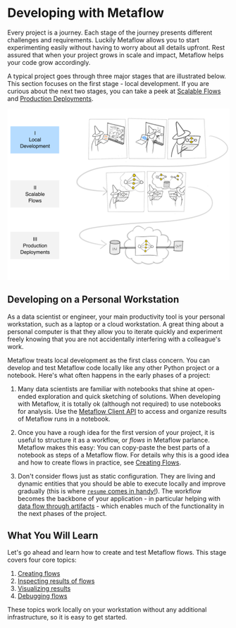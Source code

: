 
# Developing with Metaflow

Every project is a journey. Each stage of the journey presents different challenges and
requirements. Luckily Metaflow allows you to start experimenting easily without having
to worry about all details upfront. Rest assured that when your project grows in scale
and impact, Metaflow helps your code grow accordingly.

A typical project goes through three major stages that are illustrated below. This
section focuses on the first stage - local development. If you are curious about the
next two stages, you can take a peek at [Scalable Flows](/scaling/introduction) and
[Production Deployments](/production/introduction).

![](/assets/intro-cartoon-1.svg)

## Developing on a Personal Workstation

As a data scientist or engineer, your main productivity tool is your personal
workstation, such as a laptop or a cloud workstation. A great thing about a personal
computer is that they allow you to iterate quickly and experiment freely knowing that
you are not accidentally interfering with a colleague's work.

Metaflow treats local development as the first class concern. You can develop and test
Metaflow code locally like any other Python project or a notebook. Here's what often
happens in the early phases of a project:

1. Many data scientists are familiar with notebooks that shine at open-ended exploration
   and quick sketching of solutions. When developing with Metaflow, it is totally ok
   (although not required) to use notebooks for analysis. Use the [Metaflow Client
   API](/metaflow/client) to access and organize results of Metaflow runs in a notebook.

2. Once you have a rough idea for the first version of your project, it is useful to
structure it as a workflow, or *flows* in Metaflow parlance. Metaflow makes this easy:
You can copy-paste the best parts of a notebook as steps of a Metaflow flow. For details
why this is a good idea and how to create flows in practice, see [Creating
Flows](/metaflow/basics).

3. Don't consider flows just as static configuration. They are living and dynamic
entities that you should be able to execute locally and improve gradually (this is where
[`resume` comes in handy!](/metaflow/debugging#how-to-use-the-resume-command)). The
workflow becomes the backbone of your application - in particular helping with [data
flow through artifacts](/metaflow/basics#artifacts) - which enables much of the
functionality in the next phases of the project.

## What You Will Learn

Let's go ahead and learn how to create and test Metaflow flows. This stage covers four
core topics:

 1. [Creating flows](/metaflow/basics)
 2. [Inspecting results of flows](/metaflow/client)
 3. [Visualizing results](/metaflow/visualizing-results)
 4. [Debugging flows](/metaflow/debugging)

These topics work locally on your workstation without any additional infrastructure, so
it is easy to get started.